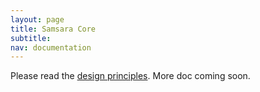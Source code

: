 ```yaml
---
layout: page
title: Samsara Core
subtitle:
nav: documentation
---
```


Please read the [design principles](./design-principles.md). More doc
coming soon.
